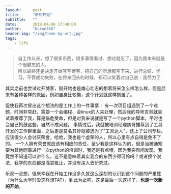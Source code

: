 ```yaml
---
layout:     post
title:      "新的开始"
subtitle:   ""
date:       2018-04-08 17:40:00
author:     "kuron3k0"
header-img: "/img/home-bg-art.jpg"
tags:
    - life
---
```


> 自工作以来，想了很多东西，很多事情看过、想过就忘了，因为我本来就是个很健忘的人。
> <br>
> 所以最终还是决定开始写写博客，把自己的所想都写下来，进行总结、学习，不管成功失败，在将来回头的时候，都可以笑着对自己说：我尽力了

其实之前也尝试过开博客，刚开始也是雄心壮志的想着将来怎么样怎么样，但是后来有各种各样的原因，例如自身比较懒，这个计划就这样搁置了。

促使我再次冒出这个想法的是工作上的一件事情：
有一次项目组遇到了一个难题，时间非常赶，需要一个会编程、会linux的人来处理，然后我的导师吉哥就尝试着推荐了我，算是临危受命，但是对我来说就是写了一个python脚本，平时也会自己捣鼓这些，自然不成问题。
事情过后，我就被培训经理鹏哥推荐到了工具开发的工作群里面，之后更是莫名其妙就被选为了"工具达人"，还上了公司专栏。应该很少人会讨厌荣誉，哈哈，我也是个虚荣的人，所以心里有点自得是免不了的。
一个人拥有荣誉就应该有相应的责任，至少我是这样认为的，但是当被通知要为其他同事进行一次python的培训时，我还是有点懵，因为我突然间发现，我竟然不知道可以讲什么，这不是意味着其实我会的东西少得可怜吗？或者换个说法，我学的东西都是浅尝辄止，并没有深入去研究过。

乐观一点想，很庆幸我在开始工作没多久就这么深刻的认识到这个问题的严重性（为什么大学时没这样想TAT），到此为止吧，这是最后一次这样了，**也是一次新的开始**。


